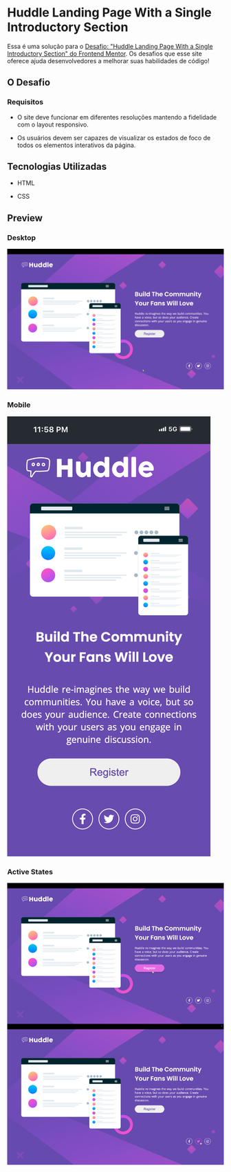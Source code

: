 # Huddle Landing Page With a Single Introductory Section

Essa é uma solução para o [Desafio: "Huddle Landing Page With a Single Introductory Section" do Frontend Mentor](https://www.frontendmentor.io/challenges/huddle-landing-page-with-a-single-introductory-section-B_2Wvxgi0). Os desafios que esse site oferece ajuda desenvolvedores a melhorar suas habilidades de código!

## O Desafio

### Requisitos

- O site deve funcionar em diferentes resoluções mantendo a fidelidade com o layout responsivo.

- Os usuários devem ser capazes de visualizar os estados de foco de todos os elementos interativos da página.

## Tecnologias Utilizadas

- HTML

- CSS

## Preview

### Desktop

![Preview do Projeto](./src/design/desktop-preview.png)

### Mobile

![Preview do Projeto](./src/design/mobile-preview.png)

### Active States

![Preview do Projeto](./src/design/active-states.png)
